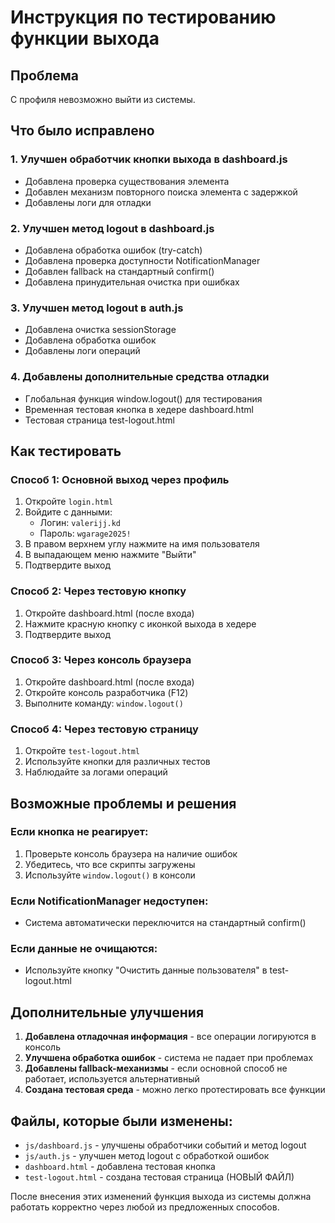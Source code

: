 # Инструкция по тестированию функции выхода

## Проблема
С профиля невозможно выйти из системы.

## Что было исправлено

### 1. Улучшен обработчик кнопки выхода в dashboard.js
- Добавлена проверка существования элемента
- Добавлен механизм повторного поиска элемента с задержкой
- Добавлены логи для отладки

### 2. Улучшен метод logout в dashboard.js
- Добавлена обработка ошибок (try-catch)
- Добавлена проверка доступности NotificationManager
- Добавлен fallback на стандартный confirm()
- Добавлена принудительная очистка при ошибках

### 3. Улучшен метод logout в auth.js
- Добавлена очистка sessionStorage
- Добавлена обработка ошибок
- Добавлены логи операций

### 4. Добавлены дополнительные средства отладки
- Глобальная функция window.logout() для тестирования
- Временная тестовая кнопка в хедере dashboard.html
- Тестовая страница test-logout.html

## Как тестировать

### Способ 1: Основной выход через профиль
1. Откройте `login.html`
2. Войдите с данными: 
   - Логин: `valerijj.kd`
   - Пароль: `wgarage2025!`
3. В правом верхнем углу нажмите на имя пользователя
4. В выпадающем меню нажмите "Выйти"
5. Подтвердите выход

### Способ 2: Через тестовую кнопку
1. Откройте dashboard.html (после входа)
2. Нажмите красную кнопку с иконкой выхода в хедере
3. Подтвердите выход

### Способ 3: Через консоль браузера
1. Откройте dashboard.html (после входа)
2. Откройте консоль разработчика (F12)
3. Выполните команду: `window.logout()`

### Способ 4: Через тестовую страницу
1. Откройте `test-logout.html`
2. Используйте кнопки для различных тестов
3. Наблюдайте за логами операций

## Возможные проблемы и решения

### Если кнопка не реагирует:
1. Проверьте консоль браузера на наличие ошибок
2. Убедитесь, что все скрипты загружены
3. Используйте `window.logout()` в консоли

### Если NotificationManager недоступен:
- Система автоматически переключится на стандартный confirm()

### Если данные не очищаются:
- Используйте кнопку "Очистить данные пользователя" в test-logout.html

## Дополнительные улучшения

1. **Добавлена отладочная информация** - все операции логируются в консоль
2. **Улучшена обработка ошибок** - система не падает при проблемах
3. **Добавлены fallback-механизмы** - если основной способ не работает, используется альтернативный
4. **Создана тестовая среда** - можно легко протестировать все функции

## Файлы, которые были изменены:
- `js/dashboard.js` - улучшены обработчики событий и метод logout
- `js/auth.js` - улучшен метод logout с обработкой ошибок
- `dashboard.html` - добавлена тестовая кнопка
- `test-logout.html` - создана тестовая страница (НОВЫЙ ФАЙЛ)

После внесения этих изменений функция выхода из системы должна работать корректно через любой из предложенных способов.
